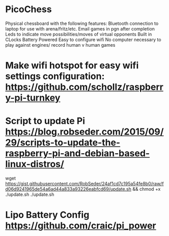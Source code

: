 # PicoChess
Physical chessboard with the following features:
Bluetooth connection to laptop for use with arena/fritz/etc.
Email games in pgn after completion
Leds to indicate move possibilities/moves of virtual opponents
Built in CLocks
Battery Powered 
Easy to configure wifi
No computer necessary to play against engines/ record human v human games


# Make wifi hotspot for easy wifi settings configuration: https://github.com/schollz/raspberry-pi-turnkey

# Script to update Pi https://blog.robseder.com/2015/09/29/scripts-to-update-the-raspberry-pi-and-debian-based-linux-distros/
  wget https://gist.githubusercontent.com/RobSeder/24af1cd7c195a54fe8b0/raw/fd06d9241965de54a6ad44a833a93226eabfcd69/update.sh && chmod +x ./update.sh
  ./update.sh
 
 # Lipo Battery Config https://github.com/craic/pi_power
